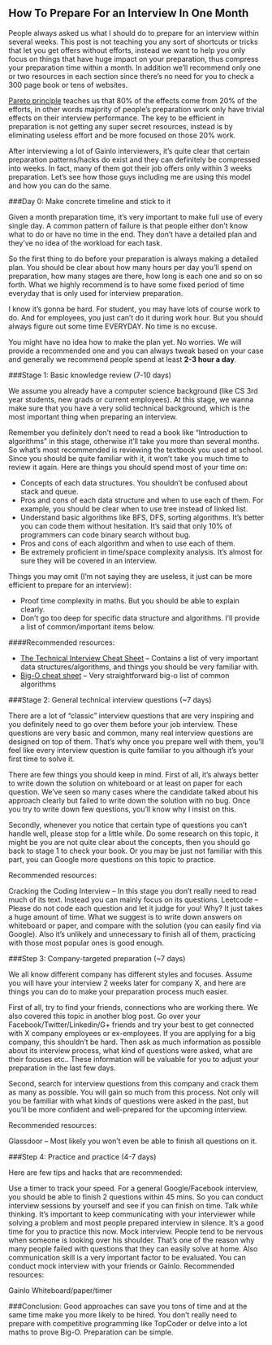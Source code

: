 ## How To Prepare For an Interview In One Month

People always asked us what I should do to prepare for an interview within several weeks. This post is not teaching you any sort of shortcuts or tricks that let you get offers without efforts, instead we want to help you only focus on things that have huge impact on your preparation, thus compress your preparation time within a month. In addition we’ll recommend only one or two resources in each section since there’s no need for you to check a 300 page book or tens of websites.

[Pareto principle](https://en.wikipedia.org/wiki/Pareto_principle) teaches us that 80% of the effects come from 20% of the efforts, in other words majority of people’s preparation work only have trivial effects on their interview performance. The key to be efficient in preparation is not getting any super secret resources, instead is by eliminating useless effort and be more focused on those 20% work.

After interviewing a lot of Gainlo interviewers, it’s quite clear that certain preparation patterns/hacks do exist and they can definitely be compressed into weeks. In fact, many of them got their job offers only within 3 weeks preparation. Let’s see how those guys including me are using this model and how you can do the same.

###Day 0: Make concrete timeline and stick to it

Given a month preparation time, it’s very important to make full use of every single day. A common pattern of failure is that people either don’t know what to do or have no time in the end. They don’t have a detailed plan and they’ve no idea of the workload for each task.

So the first thing to do before your preparation is always making a detailed plan. You should be clear about how many hours per day you’ll spend on preparation, how many stages are there, how long is each one and so on so forth. What we highly recommend is to have some fixed period of time everyday that is only used for interview preparation.

I know it’s gonna be hard. For student, you may have lots of course work to do. And for employees, you just can’t do it during work hour. But you should always figure out some time EVERYDAY. No time is no excuse.

You might have no idea how to make the plan yet. No worries. We will provide a recommended one and you can always tweak based on your case and generally we recommend people spend at least **2-3 hour a day**.

###Stage 1: Basic knowledge review (7-10 days)

We assume you already have a computer science background (like CS 3rd year students, new grads or current employees). At this stage, we wanna make sure that you have a very solid technical background, which is the most important thing when preparing an interview.

Remember you definitely don’t need to read a book like “Introduction to algorithms” in this stage, otherwise it’ll take you more than several months. So what’s most recommended is reviewing the textbook you used at school. Since you should be quite familiar with it, it won’t take you much time to review it again. Here are things you should spend most of your time on:

- Concepts of each data structures. You shouldn’t be confused about stack and queue.
- Pros and cons of each data structure and when to use each of them. For example, you should be clear when to use tree instead of linked list.
- Understand basic algorithms like BFS, DFS, sorting algorithms. It’s better you can code them without hesitation. It’s said that only 10% of programmers can code binary search without bug.
- Pros and cons of each algorithm and when to use each of them.
- Be extremely proficient in time/space complexity analysis. It’s almost for sure they will be covered in an interview.

Things you may omit (I’m not saying they are useless, it just can be more efficient to prepare for an interview):

- Proof time complexity in maths. But you should be able to explain clearly.
- Don’t go too deep for specific data structure and algorithms. I’ll provide a list of common/important items below.

####Recommended resources:
- [The Technical Interview Cheat Sheet](the-technical-interview-cheat-sheet.md) – Contains a list of very important data structures/algorithms, and things you should be very familiar with.
- [Big-O cheat sheet](characteristics-of-data-structures.md) – Very straightforward big-o list of common algorithms

###Stage 2: General technical interview questions (~7 days)

There are a lot of “classic” interview questions that are very inspiring and you definitely need to go over them before your job interview. These questions are very basic and common, many real interview questions are designed on top of them. That’s why once you prepare well with them, you’ll feel like every interview question is quite familiar to you although it’s your first time to solve it.

There are few things you should keep in mind. First of all, it’s always better to write down the solution on whiteboard or at least on paper for each question. We’ve seen so many cases where the candidate talked about his approach clearly but failed to write down the solution with no bug. Once you try to write down few questions, you’ll know why I insist on this.

Secondly, whenever you notice that certain type of questions you can’t handle well, please stop for a little while. Do some research on this topic, it might be you are not quite clear about the concepts, then you should go back to stage 1 to check your book. Or you may be just not familiar with this part, you can Google more questions on this topic to practice.

Recommended resources:

Cracking the Coding Interview – In this stage you don’t really need to read much of its text. Instead you can mainly focus on its questions.
Leetcode – Please do not code each question and let it judge for you! Why? It just takes a huge amount of time. What we suggest is to write down answers on whiteboard or paper, and compare with the solution (you can easily find via Google). Also it’s unlikely and unnecessary to finish all of them, practicing with those most popular ones is good enough.

###Step 3: Company-targeted preparation (~7 days)

We all know different company has different styles and focuses. Assume you will have your interview 2 weeks later for company X, and here are things you can do to make your preparation process much easier.

First of all, try to find your friends, connections who are working there. We also covered this topic in another blog post. Go over your Facebook/Twitter/Linkedin/G+ friends and try your best to get connected with X company employees or ex-employees. If you are applying for a big company, this shouldn’t be hard. Then ask as much information as possible about its interview process, what kind of questions were asked, what are their focuses etc.. These information will be valuable for you to adjust your preparation in the last few days.

Second, search for interview questions from this company and crack them as many as possible. You will gain so much from this process. Not only will you be familiar with what kinds of questions were asked in the past, but you’ll be more confident and well-prepared for the upcoming interview.

Recommended resources:

Glassdoor – Most likely you won’t even be able to finish all questions on it.

###Step 4: Practice and practice (4-7 days)

Here are few tips and hacks that are recommended:

Use a timer to track your speed. For a general Google/Facebook interview, you should be able to finish 2 questions within 45 mins. So you can conduct interview sessions by yourself and see if you can finish on time.
Talk while thinking. It’s important to keep communicating with your interviewer while solving a problem and most people prepared interview in silence. It’s a good time for you to practice this now.
Mock interview. People tend to be nervous when someone is looking over his shoulder. That’s one of the reason why many people failed with questions that they can easily solve at home. Also communication skill is a very important factor to be evaluated. You can conduct mock interview with your friends or Gainlo.
Recommended resources:

Gainlo
Whiteboard/paper/timer

###Conclusion:
Good approaches can save you tons of time and at the same time make you more likely to be hired. You don’t really need to prepare with competitive programming like TopCoder or delve into a lot maths to prove Big-O. Preparation can be simple.
